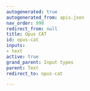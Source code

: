 ```yaml
---
autogenerated: true
autogenerated_from: apis.json
nav_order: 998
redirect_from: null
title: Opus CAT
id: opus-cat
inputs:
- text
active: true
grand_parent: Input types
parent: Text
redirect_to: opus-cat

---
```


